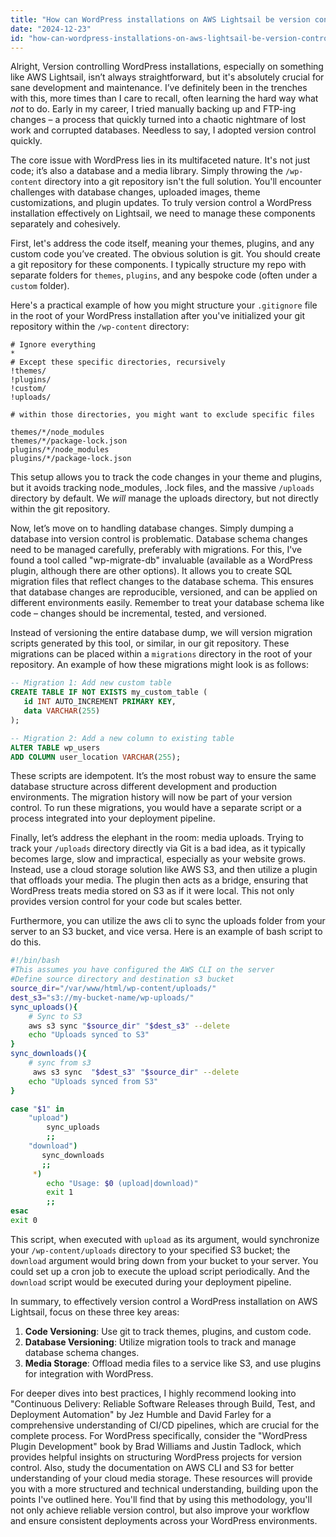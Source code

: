```yaml
---
title: "How can WordPress installations on AWS Lightsail be version controlled?"
date: "2024-12-23"
id: "how-can-wordpress-installations-on-aws-lightsail-be-version-controlled"
---
```


Alright,  Version controlling WordPress installations, especially on something like AWS Lightsail, isn’t always straightforward, but it's absolutely crucial for sane development and maintenance. I’ve definitely been in the trenches with this, more times than I care to recall, often learning the hard way what *not* to do. Early in my career, I tried manually backing up and FTP-ing changes – a process that quickly turned into a chaotic nightmare of lost work and corrupted databases. Needless to say, I adopted version control quickly.

The core issue with WordPress lies in its multifaceted nature. It's not just code; it’s also a database and a media library. Simply throwing the `/wp-content` directory into a git repository isn't the full solution. You'll encounter challenges with database changes, uploaded images, theme customizations, and plugin updates. To truly version control a WordPress installation effectively on Lightsail, we need to manage these components separately and cohesively.

First, let's address the code itself, meaning your themes, plugins, and any custom code you’ve created. The obvious solution is git. You should create a git repository for these components. I typically structure my repo with separate folders for `themes`, `plugins`, and any bespoke code (often under a `custom` folder).

Here's a practical example of how you might structure your `.gitignore` file in the root of your WordPress installation after you've initialized your git repository within the `/wp-content` directory:

```
# Ignore everything
*
# Except these specific directories, recursively
!themes/
!plugins/
!custom/
!uploads/

# within those directories, you might want to exclude specific files

themes/*/node_modules
themes/*/package-lock.json
plugins/*/node_modules
plugins/*/package-lock.json
```

This setup allows you to track the code changes in your theme and plugins, but it avoids tracking node_modules, .lock files, and the massive `/uploads` directory by default. We *will* manage the uploads directory, but not directly within the git repository.

Now, let’s move on to handling database changes. Simply dumping a database into version control is problematic. Database schema changes need to be managed carefully, preferably with migrations. For this, I've found a tool called "wp-migrate-db" invaluable (available as a WordPress plugin, although there are other options). It allows you to create SQL migration files that reflect changes to the database schema. This ensures that database changes are reproducible, versioned, and can be applied on different environments easily. Remember to treat your database schema like code – changes should be incremental, tested, and versioned.

Instead of versioning the entire database dump, we will version migration scripts generated by this tool, or similar, in our git repository. These migrations can be placed within a `migrations` directory in the root of your repository. An example of how these migrations might look is as follows:

```sql
-- Migration 1: Add new custom table
CREATE TABLE IF NOT EXISTS my_custom_table (
   id INT AUTO_INCREMENT PRIMARY KEY,
   data VARCHAR(255)
);

-- Migration 2: Add a new column to existing table
ALTER TABLE wp_users
ADD COLUMN user_location VARCHAR(255);
```

These scripts are idempotent. It’s the most robust way to ensure the same database structure across different development and production environments. The migration history will now be part of your version control. To run these migrations, you would have a separate script or a process integrated into your deployment pipeline.

Finally, let’s address the elephant in the room: media uploads. Trying to track your `/uploads` directory directly via Git is a bad idea, as it typically becomes large, slow and impractical, especially as your website grows. Instead, use a cloud storage solution like AWS S3, and then utilize a plugin that offloads your media. The plugin then acts as a bridge, ensuring that WordPress treats media stored on S3 as if it were local. This not only provides version control for your code but scales better.

Furthermore, you can utilize the aws cli to sync the uploads folder from your server to an S3 bucket, and vice versa. Here is an example of bash script to do this.

```bash
#!/bin/bash
#This assumes you have configured the AWS CLI on the server
#Define source directory and destination s3 bucket
source_dir="/var/www/html/wp-content/uploads/"
dest_s3="s3://my-bucket-name/wp-uploads/"
sync_uploads(){
    # Sync to S3
    aws s3 sync "$source_dir" "$dest_s3" --delete
    echo "Uploads synced to S3"
}
sync_downloads(){
    # sync from s3
     aws s3 sync  "$dest_s3" "$source_dir" --delete
    echo "Uploads synced from S3"
}

case "$1" in
    "upload")
        sync_uploads
        ;;
    "download")
       sync_downloads
       ;;
     *)
        echo "Usage: $0 (upload|download)"
        exit 1
        ;;
esac
exit 0
```
This script, when executed with `upload` as its argument, would synchronize your `/wp-content/uploads` directory to your specified S3 bucket; the `download` argument would bring down from your bucket to your server. You could set up a cron job to execute the upload script periodically. And the `download` script would be executed during your deployment pipeline.

In summary, to effectively version control a WordPress installation on AWS Lightsail, focus on these three key areas:

1.  **Code Versioning**: Use git to track themes, plugins, and custom code.
2.  **Database Versioning**: Utilize migration tools to track and manage database schema changes.
3.  **Media Storage**: Offload media files to a service like S3, and use plugins for integration with WordPress.

For deeper dives into best practices, I highly recommend looking into "Continuous Delivery: Reliable Software Releases through Build, Test, and Deployment Automation" by Jez Humble and David Farley for a comprehensive understanding of CI/CD pipelines, which are crucial for the complete process. For WordPress specifically, consider the "WordPress Plugin Development" book by Brad Williams and Justin Tadlock, which provides helpful insights on structuring WordPress projects for version control. Also, study the documentation on AWS CLI and S3 for better understanding of your cloud media storage. These resources will provide you with a more structured and technical understanding, building upon the points I've outlined here. You'll find that by using this methodology, you'll not only achieve reliable version control, but also improve your workflow and ensure consistent deployments across your WordPress environments.
